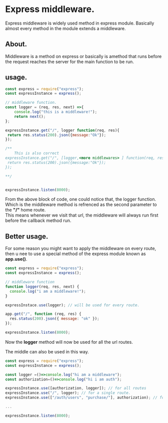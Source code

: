 # Express middleware.

Express middleware is widely used method in express module. Basically almost every method
in the module extends a middleware.

## About.

Middleware is a method on express or basically is amethod that runs before the request reaches
the server for the main function to be run.

## usage.

```js
const express = require("express");
const expressInstance = express();

// middleware function.
const logger = (req, res, next) =>{
    console.log("this is a middleware!");
    return next();
};

expressInstance.get("/", logger function(req, res){
 return res.status(200).json({message:"Ok"});
});

/**
    This is also correct
expressInstance.get("/", [logger,<more middlewares> ] function(req, res){
 return res.status(200).json({message:"Ok"});
});

**/


expressInstance.listen(8000);

```

From the above block of code, one could notice that, the logger function. Which is the
middleware method is refrenced as the second parameter to the **"/"** home route.
<br/>
This means whenever we visit that url, the middleware will always run first before the callback
method run.

## Better usage.

For some reason you might want to apply the middleware on every route, then u nee to use a special method
of the express module known as **app.use()**.

```js
const express = require("express");
const expressInstance = express();

// middleware function
function logger(req, res, next) {
  console.log("i am a middleware!");
}

expressInstace.use(logger); // will be used for every route.

app.get("/", function (req, res) {
  res.status(200).json({ message: "ok" });
});

expressInstance.listen(8000);
```

Now the **logger** method will now be used for all the url routes.

The middle can also be used in this way.

```js
const express = require("express");
const expressInstance = express();

const logger =()=>console.log("hi am a middleware");
const authorization=()=>console.log("hi i am auth");

expressInstance.use([authorization, logger]); // for all routes
expressInstance.use("/", logger); // for a single route.
expressInstance.use(["/auth/users", "purchase/"], authorization); // for specified routes in the list

...

expressInstance.listen(8000);

```
